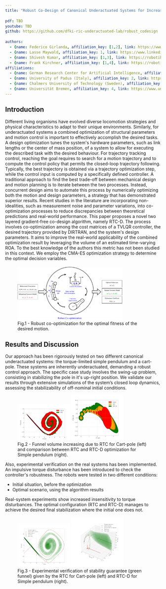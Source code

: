 ```yaml
---
title: "Robust Co-Design of Canonical Underactuated Systems for Increased Certifiable Stability"

pdf: TBD
youtube: TBD
github: https://github.com/dfki-ric-underactuated-lab/robust_codesign

authors:
  - {name: Federico Girlanda, affiliation_key: [1,2], link: https://www.linkedin.com/in/federico-girlanda-6a3336218}
  - {name: Lasse Maywald, affiliation_key: 1, link: https://www.linkedin.com/in/lasse-jenning-shala-b8502b187}
  - {name: Shivesh Kumar, affiliation_key: [1,3], link: https://robotik.dfki-bremen.de/de/ueber-uns/mitarbeiter/shku02.html}
  - {name: Frank Kirchner, affiliation_key: [1,4], link: https://robotik.dfki-bremen.de/de/ueber-uns/mitarbeiter/frki01.html}
affiliations:
  - {name: German Research Center for Artificial Intelligence, affiliation_key: 1, link: https://robotik.dfki-bremen.de/de/startseite}
  - {name: University of Padua (Italy), affiliation_key: 2, link: https://www.dei.unipd.it/en/home-page}
  - {name: Chalmers University of Technology (Sweden), affiliation_key: 3, link: https://www.chalmers.se/en/departments/m2/}
  - {name: Universität Bremen, affiliation_key: 4, link: https://www.uni-bremen.de/robotik}
---
```


## Introduction
Different living organisms have evolved diverse locomotion strategies and physical characteristics to adapt to their unique environments. Similarly, for underactuated systems a combined optimization of structural parameters and motion control is important to effectively accomplish the desired tasks. A design optimization tunes the system's hardware parameters, such as link lengths or the  center of mass position, of a system to allow for executing the described task with the desired behaviour. For trajectory tracking control, reaching the goal requires to search for a motion trajectory and to compute the control policy that permits the closed-loop trajectory following. Typically, the best trajectory is obtained via a trajectory optimization step, while the control input is computed by a specifically defined controller. A traditional approach to find the best trade-off between mechanical design and motion planning is to iterate between the two processes. Instead, concurrent design aims to automate this process by numerically optimizing both the motion and design parameters, a strategy that has demonstrated superior results. Recent studies in the literature are incorporating non-idealities, such as measurement noise and parameter variations, into co-optimization processes to reduce discrepancies between theoretical predictions and real-world performance.
This paper proposes a novel two layered gradient-free co-design algorithm, namely RTC-D. The process involves co-optimization among the cost matrices of a TVLQR controller, the desired trajectory provided by DIRTRAN, and the system's design parameters. It aims to improve the real-world applicability of the combined optimization result by leveraging the volume of an estimated time-varying ROA. To the best knowledge of the authors this metric has not been studied in this context. We employ the CMA-ES optimization strategy to determine the optimal decision variables.

<figure>
  <img src="static/robustCodesign.png" width="80%" alt="" style="margin-top: 5px;">
  <figcaption>Fig.1 - Robust co-optimization for the optimal fitness of the desired motion.</figcaption>
</figure> 

## Results and Discussion
Our approach has been rigorously tested on two different canonical underactuated systems: the torque-limited simple pendulum and a cart-pole. These systems are inherently underactuated, demanding a robust control approach. The specific case study involves the swing-up problem, consisting in stabilizing the pole in it's up-right position. We validate our results through extensive simulations of the system’s closed loop dynamics, assessing the stabilizability of off-nominal initial conditions.

<figure>
  <img src="static/RTCcartpole.png" width="40%" alt="">
  <img src="static/RTCDpendulum.png" width="40%" alt="">
  <figcaption>Fig.2 - Funnel volume increasing due to RTC for Cart-pole (left) and comparison between RTC and RTC-D optimization  for Simple pendulum (right).</figcaption>
</figure>

Also, experimental verification on the real systems has been implemented. An impulsive torque disturbance has been introduced to check the controller's robustness. 
The robots were tested in two different conditions:
<ul>  
  <li>Initial situation, before the optimization</li>
  <li>Optimal scenario, using the algorithm results</li>
</ul>
Real-system experiments show increased insensitivity to torque disturbances. The optimal configuration (RTC and RTC-D) manages to achieve the desired final stabilization where the initial one does not.

<figure>
  <img src="static/RTCcartpoleVer.png" width="40%" alt="">
  <img src="static/RTCDpendulumVer.png" width="40%" alt="">
  <figcaption>Fig.3 - Experimental verification of stability guarantee (green funnel) given by the RTC for Cart-pole (left) and RTC-D for Simple pendulum (right).</figcaption>
</figure>